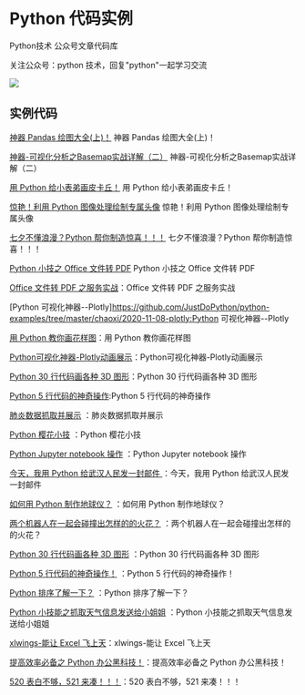 # Python 代码实例

Python技术 公众号文章代码库


关注公众号：python 技术，回复"python"一起学习交流

![](http://favorites.ren/assets/images/python.jpg)

## 实例代码 

[神器 Pandas 绘图大全(上)！](https://github.com/JustDoPython/python-examples/tree/master/chaoxi/Pandas1) 神器 Pandas 绘图大全(上)！

[神器-可视化分析之Basemap实战详解（二）](https://github.com/JustDoPython/python-examples/tree/master/chaoxi/BaseMap) 神器-可视化分析之Basemap实战详解（二）

[用 Python 给小表弟画皮卡丘！](https://github.com/JustDoPython/python-examples/tree/master/chaoxi/pkq) 用 Python 给小表弟画皮卡丘！

[惊艳！利用 Python 图像处理绘制专属头像](https://github.com/JustDoPython/python-examples/tree/master/chaoxi/opencv_img) 惊艳！利用 Python 图像处理绘制专属头像

[七夕不懂浪漫？Python 帮你制造惊喜！！！](https://github.com/JustDoPython/python-examples/tree/master/chaoxi/qixi) 七夕不懂浪漫？Python 帮你制造惊喜！！！

[Python 小技之 Office 文件转 PDF](https://github.com/JustDoPython/python-examples/tree/master/chaoxi/FilesToPDF) Python 小技之 Office 文件转 PDF

[Office 文件转 PDF 之服务实战](https://github.com/JustDoPython/python-examples/tree/master/chaoxi/FilesToPDF_Server)：Office 文件转 PDF 之服务实战

[Python 可视化神器--Plotly]https://github.com/JustDoPython/python-examples/tree/master/chaoxi/2020-11-08-plotly:Python 可视化神器--Plotly

[用 Python 教你画花样图](https://github.com/JustDoPython/python-examples/tree/master/chaoxi/Plotly-express)：用 Python 教你画花样图

[Python可视化神器-Plotly动画展示](https://github.com/JustDoPython/python-examples/tree/master/chaoxi/Plotly-express)：Python可视化神器-Plotly动画展示

[Python 30 行代码画各种 3D 图形](https://github.com/JustDoPython/python-examples/tree/master/chaoxi/Matplotlib_3D)：Python 30 行代码画各种 3D 图形

[Python 5 行代码的神奇操作](https://github.com/JustDoPython/python-examples/tree/master/chaoxi/five_code):Python 5 行代码的神奇操作



[肺炎数据抓取并展示](https://github.com/JustDoPython/python-examples/tree/master/chaoxi/feiyan_data) ：肺炎数据抓取并展示

[Python 樱花小技](https://github.com/JustDoPython/python-examples/tree/master/chaoxi/cherry_tree) ：Python 樱花小技

[Python Jupyter notebook 操作](https://github.com/JustDoPython/python-examples/tree/master/chaoxi/jupyter_notebook) ：Python Jupyter notebook 操作

[今天，我用 Python 给武汉人民发一封邮件 ](https://github.com/JustDoPython/python-examples/tree/master/chaoxi/send_email) ：今天，我用 Python 给武汉人民发一封邮件 

[如何用 Python 制作地球仪？](https://github.com/JustDoPython/python-examples/tree/master/chaoxi/Earth_view) ：如何用 Python 制作地球仪？
 
[两个机器人在一起会碰撞出怎样的的火花？](https://github.com/JustDoPython/python-examples/tree/master/chaoxi/twoai_chat) ：两个机器人在一起会碰撞出怎样的的火花？ 

[Python 30 行代码画各种 3D 图形](https://github.com/JustDoPython/python-examples/tree/master/chaoxi/Matplotlib_3D) ：Python 30 行代码画各种 3D 图形

[Python 5 行代码的神奇操作！](https://github.com/JustDoPython/python-examples/tree/master/chaoxi/five_code) ：Python 5 行代码的神奇操作！

[Python 排序了解一下？](https://github.com/JustDoPython/python-examples/tree/master/chaoxi/python_sort) ：Python 排序了解一下？

[Python 小技能之抓取天气信息发送给小姐姐](https://github.com/JustDoPython/python-examples/tree/master/chaoxi/send_weather) ：Python 小技能之抓取天气信息发送给小姐姐      

[xlwings-能让 Excel 飞上天](https://github.com/JustDoPython/python-examples/tree/master/chaoxi/Python_xlwings)：xlwings-能让 Excel 飞上天

[提高效率必备之 Python 办公黑科技！](https://github.com/JustDoPython/python-examples/tree/master/chaoxi/work_pro)：提高效率必备之 Python 办公黑科技！

[520 表白不够，521 来凑！！！](https://github.com/JustDoPython/python-examples/tree/master/chaoxi/521_love)：520 表白不够，521 来凑！！！
